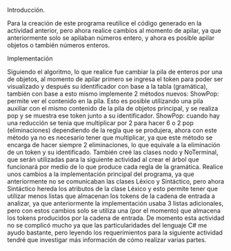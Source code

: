 Introducción.

Para la creación de este programa reutilice el código generado en la actividad anterior, pero ahora realice cambios al momento de apilar, ya que
anteriormente solo se apilaban números entero, y ahora es posible apilar objetos o también números enteros.


Implementación

Siguiendo el algoritmo, lo que realice fue cambiar la pila de enteros por una de objetos, al momento de apilar primero se ingresa el token para poder ser visualizado y después su identificador con base a la tabla (gramática), también con base a esto mismo implemente 2 métodos nuevos:
ShowPop: permite ver el contenido en la pila. Esto es posible utilizando una pila auxiliar con el mismo contenido de la pila de objetos principal, y se realiza pop y se muestra ese token junto a su identificador.
ShowPop: cuando hay una reducción se tenia que multiplicar por 2 para hacer 6 o 2 pop (eliminaciones) dependiendo de la regla que se produjera, ahora con este método ya no es necesario tener que multiplicar, ya que este método se encarga de hacer siempre 2 eliminaciones, lo que equivale a la eliminación de un token y su identificado.
También creé las clases nodo y NoTerminal, que serán utilizadas para la siguiente actividad al crear el árbol que funcionará por medio de lo que produce cada regla de la gramática.
Realice unos cambios a la implementación principal del programa, ya que anteriormente no se comunicaban las clases Léxico y Sintáctico, pero ahora Sintáctico hereda los atributos de la clase Léxico y esto permite tener que utilizar menos listas que almacenan los tokens de la cadena de entrada a analizar, ya que anteriormente la implementación usaba 3 listas adicionales, pero con estos cambios solo se utiliza una (por el momento) que almacena los tokens producidos por la cadena de entrada.
De momento esta actividad no se complicó mucho ya que las particularidades del lenguaje C# me ayudo bastante, pero leyendo los requerimientos para la siguiente actividad tendré que investigar más información de cómo realizar varias partes.
